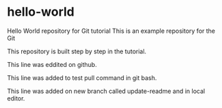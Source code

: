 # hello-world
Hello World repository for Git tutorial
This is an example repository for the Git

This repository is built step by step in the tutorial.

This line was eddited on github.

This line was added to test pull command in git bash.

This line was added on new branch called update-readme and in local editor.

